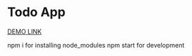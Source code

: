 # Todo App

[DEMO LINK](https://ivankhrsh.github.io/todo-app/)

npm i for installing node_modules
npm start for development
